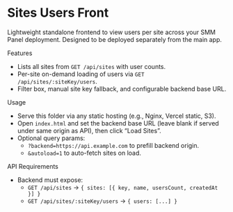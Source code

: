 Sites Users Front
=================

Lightweight standalone frontend to view users per site across your SMM Panel deployment. Designed to be deployed separately from the main app.

Features
- Lists all sites from `GET /api/sites` with user counts.
- Per-site on-demand loading of users via `GET /api/sites/:siteKey/users`.
- Filter box, manual site key fallback, and configurable backend base URL.

Usage
- Serve this folder via any static hosting (e.g., Nginx, Vercel static, S3).
- Open `index.html` and set the backend base URL (leave blank if served under same origin as API), then click “Load Sites”.
- Optional query params:
  - `?backend=https://api.example.com` to prefill backend origin.
  - `&autoload=1` to auto-fetch sites on load.

API Requirements
- Backend must expose:
  - `GET /api/sites` → `{ sites: [{ key, name, usersCount, createdAt }] }`
  - `GET /api/sites/:siteKey/users` → `{ users: [...] }`

